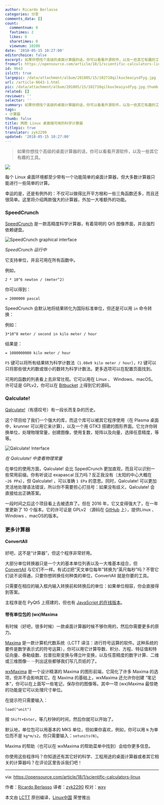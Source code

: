 ```yaml
---
author: Ricardo Berlasso
categories: 分享
comments_data: []
count:
  commentnum: 0
  favtimes: 2
  likes: 0
  sharetimes: 0
  viewnum: 10206
date: '2018-05-15 10:27:00'
editorchoice: false
excerpt: 如果你想找个高级的桌面计算器的话，你可以看看开源软件，以及一些其它有趣的工具。
fromurl: https://opensource.com/article/18/1/scientific-calculators-linux
id: 9643
islctt: true
largepic: /data/attachment/album/201805/15/102710qilkuv3eaiysdfyg.jpg
url: /article-9643-1.html
pic: /data/attachment/album/201805/15/102710qilkuv3eaiysdfyg.jpg.thumb.jpg
related: []
reviewer: ''
selector: ''
summary: 如果你想找个高级的桌面计算器的话，你可以看看开源软件，以及一些其它有趣的工具。
tags:
- 计算器
thumb: false
title: 两款 Linux 桌面端可用的科学计算器
titlepic: true
translator: zyk2290
updated: '2018-05-15 10:27:00'
---
```



> 
> 如果你想找个高级的桌面计算器的话，你可以看看开源软件，以及一些其它有趣的工具。
> 
> 
> 


![](/data/attachment/album/201805/15/102710qilkuv3eaiysdfyg.jpg)


每个 Linux 桌面环境都至少带有一个功能简单的桌面计算器，但大多数计算器只能进行一些简单的计算。


幸运的是，还是有例外的：不仅可以做得比开平方根和一些三角函数还多，而且还很简单。这里将介绍两款强大的计算器，外加一大堆额外的功能。


### SpeedCrunch


[SpeedCrunch](http://speedcrunch.org/index.html) 是一款高精度科学计算器，有着简明的 Qt5 图像界面，并且强烈依赖键盘。


![SpeedCrunch graphical interface](/data/attachment/album/201805/15/102725rxsac00x8y1so2oz.png "SpeedCrunch graphical interface")


*SpeedCrunch 运行中*


它支持单位，并且可用在所有函数中。


例如，



```
2 * 10^6 newton / (meter^2)

```

你可以得到：



```
= 2000000 pascal

```

SpeedCrunch 会默认地将结果转化为国际标准单位，但还是可以用 `in` 命令转换：


例如：



```
3*10^8 meter / second in kilo meter / hour

```

结果是：



```
= 1080000000 kilo meter / hour

```

`F5` 键可以将所有结果转为科学计数法（`1.08e9 kilo meter / hour`），`F2` 键可以只将那些很大的数或很小的数转为科学计数法。更多选项可以在配置页面找到。


可用的函数的列表看上去非常壮观。它可以用在 Linux 、 Windows、macOS。许可证是 GPLv2，你可以在 [Bitbucket](https://bitbucket.org/heldercorreia/speedcrunch) 上得到它的源码。


### Qalculate!


[Qalculate!](https://qalculate.github.io/)（有感叹号）有一段长而复杂的历史。


这个项目给了我们一个强大的库，而这个库可以被其它程序使用（在 Plasma 桌面中，krunner 可以用它来计算），以及一个用 GTK3 搭建的图形界面。它允许你转换单位，处理物理常量，创建图像，使用复数，矩阵以及向量，选择任意精度，等等。


![Qalculate! Interface](/data/attachment/album/201805/15/102726moffos25nibeii0p.png "Qalculate! Interface")


*在 Qalculate! 中查看物理常量*


在单位的使用方面，Qalculate! 会比 SppedCrunch 更加直观，而且可以识别一些常用前缀。你有听说过 exapascal 压力吗？反正我没有（太阳的中心大概在 `~26 PPa`），但 Qalculate! ，可以准确 `1 EPa` 的意思。同时，Qalculate! 可以更加灵活地处理语法错误，所以你不需要担心打括号：如果没有歧义，Qalculate! 会直接给出正确答案。


一段时间之后这个项目看上去被遗弃了。但在 2016 年，它又变得强大了，在一年里更新了 10 个版本。它的许可证是 GPLv2 （源码在 [GitHub](https://github.com/Qalculate) 上），提供Linux 、Windows 、macOS的版本。


### 更多计算器


#### ConvertAll


好吧，这不是“计算器”，但这个程序非常好用。


大部分单位转换器只是一个大的基本单位列表以及一大堆基本组合，但 [ConvertAll](http://convertall.bellz.org/) 与它们不一样。有试过把“天文单位每年”转换为“英尺每秒”吗？不管它们说不说得通，只要你想转换任何种类的单位，ConvertAll 就是你要的工具。


只需要在相应的输入框内输入转换前和转换后的单位：如果单位相容，你会直接得到答案。


主程序是在 PyQt5 上搭建的，但也有 [JavaScript 的在线版本](http://convertall.bellz.org/js/)。


#### 带有单位包的 (wx)Maxima


有时候（好吧，很多时候）一款桌面计算器时候不够你用的，然后你需要更多的原力。


[Maxima](http://maxima.sourceforge.net/) 是一款计算机代数系统（LCTT 译注：进行符号运算的软件。这种系统的要件是数学表示式的符号运算），你可以用它计算导数、积分、方程、特征值和特征向量、泰勒级数、拉普拉斯变换与傅立叶变换，以及任意精度的数字计算、二维或三维图像··· ···列出这些都够我们写几页纸的了。


[wxMaxima](https://andrejv.github.io/wxmaxima/) 是一个设计精湛的 Maxima 的图形前端，它简化了许多 Maxima 的选项，但并不会影响其它。在 Maxima 的基础上，wxMaxima 还允许你创建 “笔记本”，你可以在上面写一些笔记，保存你的图像等。其中一项 (wx)Maxima 最惊艳的功能是它可以处理尺寸单位。


在提示符只需要输入：



```
load("unit")

```

按 `Shift+Enter`，等几秒钟的时间，然后你就可以开始了。


默认地，单位包可以用基本的 MKS 单位，但如果你喜欢，例如，你可以用 `N` 为单位而不是 `kg*m/s2`，你只需要输入：`setunits(N)`。


Maxima 的帮助（也可以在 wxMaxima 的帮助菜单中找到）会给你更多信息。


你使用这些程序吗？你知道还有其它好的科学、工程用途的桌面计算器或者其它相关的计算器吗？在评论区里告诉我们吧！




---


via: <https://opensource.com/article/18/1/scientific-calculators-linux>


作者：[Ricardo Berlasso](https://opensource.com/users/rgb-es) 译者：[zyk2290](https://github.com/zyk2290) 校对：[wxy](https://github.com/wxy)


本文由 [LCTT](https://github.com/LCTT/TranslateProject) 原创编译，[Linux中国](https://linux.cn/) 荣誉推出